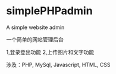 simplePHPadmin
==============

A simple website admin

一个简单的网站管理后台

1,登录登出功能
2,上传图片和文字功能

涉及：PHP, MySql, Javascript, HTML, CSS
